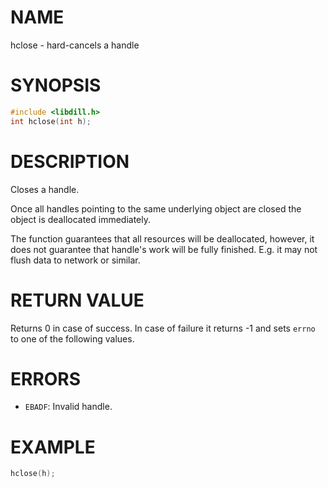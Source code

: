 # NAME

hclose - hard-cancels a handle

# SYNOPSIS

```c
#include <libdill.h>
int hclose(int h);
```

# DESCRIPTION

Closes a handle.

Once all handles pointing to the same underlying object are closed the object is deallocated immediately.

The function guarantees that all resources will be deallocated, however, it does not guarantee that handle's work will be fully finished. E.g. it may not flush data to network or similar.

# RETURN VALUE

Returns 0 in case of success. In case of failure it returns -1 and sets `errno` to one of the following values.

# ERRORS

* `EBADF`: Invalid handle.

# EXAMPLE

```c
hclose(h);
```


